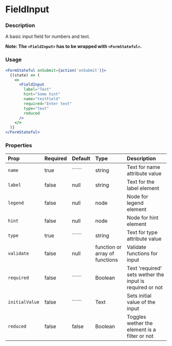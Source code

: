 FieldInput
=========

### Description

A basic input field for numbers and text. 

**Note: The `<FieldInput>` has to be wrapped with `<FormStateful>`.** 

### Usage

```jsx
<FormStateful onSubmit={action('onSubmit')}>
  {(state) => (
    <>
      <FieldInput
        label="Text"
        hint="Some hint"
        name="testField"
        required="Enter text"
        type="text"
        reduced
      />
    </>
  )}
</FormStateful>
```

### Properties
Prop | Required | Default | Type | Description
:--- | :------- | :------ | :--- | :----------
 `name` | true | `````` | string | Text for name attribute value
 `label` | false | null | string | Text for the label element
 `legend` | false | null | node | Node for legend element
 `hint` | false | null | node | Node for hint element
 `type` | true | `````` | string | Text for type attribute value
 `validate` | false | null | function or array of functions | Validate functions for input
 `required` | false | `````` | Boolean | Text 'required' sets wether the input is required or not
 `initialValue` | false | `````` | Text | Sets initial value of the input
 `reduced` | false | false | Boolean | Toggles wether the element is a filter or not
